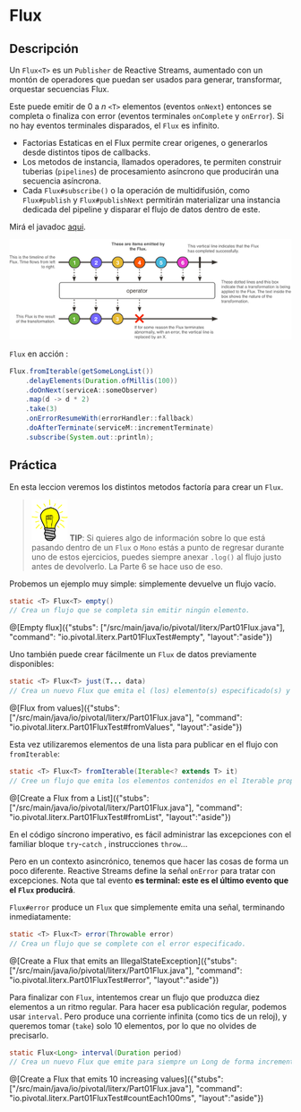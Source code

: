 # Flux

## Descripción

Un `Flux<T>` es un `Publisher` de Reactive Streams, aumentado con un montón de operadores que puedan ser
usados para generar, transformar, orquestar secuencias Flux.

Este puede emitir de 0 a _n_ `<T>` elementos (eventos `onNext`) entonces se completa o finaliza con error
(eventos terminales `onComplete` y `onError`). Si no hay eventos terminales disparados, el
`Flux` es infinito.

- Factorias Estaticas en el Flux permite crear origenes, o generarlos desde distintos tipos de callbacks.
- Los metodos de instancia, llamados operadores, te permiten construir tuberias (`pipelines`) de procesamiento asíncrono que
  producirán una secuencia asíncrona.
- Cada `Flux#subscribe()` o la operación de multidifusión, como `Flux#publish` y `Flux#publishNext`
  permitirán materializar una instancia dedicada del pipeline y disparar el flujo de datos dentro de este.

Mirá el javadoc [aqui](http://projectreactor.io/docs/core/release/api/reactor/core/publisher/Flux.html).

![Diagrama Marble representando un Flux](/techio/assets/flux.png)

`Flux` en acción :

```java
Flux.fromIterable(getSomeLongList())
    .delayElements(Duration.ofMillis(100))
    .doOnNext(serviceA::someObserver)
    .map(d -> d * 2)
    .take(3)
    .onErrorResumeWith(errorHandler::fallback)
    .doAfterTerminate(serviceM::incrementTerminate)
    .subscribe(System.out::println);
```

## Práctica

En esta leccion veremos los distintos metodos factoría para crear un `Flux`.

> ![Consejo](/techio/assets/tip.png) **TIP**: Si quieres algo de información sobre lo que está pasando
dentro de un `Flux` o `Mono` estás a punto de regresar durante uno de estos ejercicios, puedes
siempre anexar `.log()` al flujo justo antes de devolverlo. La Parte 6 se hace uso de eso. 

Probemos un ejemplo muy simple: simplemente devuelve un flujo vacío.


```java
static <T> Flux<T> empty()
// Crea un flujo que se completa sin emitir ningún elemento.
```
@[Empty flux]({"stubs": ["/src/main/java/io/pivotal/literx/Part01Flux.java"], "command": "io.pivotal.literx.Part01FluxTest#empty", "layout":"aside"})



Uno también puede crear fácilmente un `Flux` de datos previamente disponibles:

```java
static <T> Flux<T> just(T... data)
// Crea un nuevo Flux que emita el (los) elemento(s) especificado(s) y luego completa.
```

@[Flux from values]({"stubs": ["/src/main/java/io/pivotal/literx/Part01Flux.java"], "command": "io.pivotal.literx.Part01FluxTest#fromValues", "layout":"aside"})


Esta vez utilizaremos elementos de una lista para publicar en el flujo con `fromIterable`:
```java
static <T> Flux<T> fromIterable(Iterable<? extends T> it)
// Cree un flujo que emita los elementos contenidos en el Iterable proporcionado.
```

@[Create a Flux from a List]({"stubs": ["/src/main/java/io/pivotal/literx/Part01Flux.java"], "command": "io.pivotal.literx.Part01FluxTest#fromList", "layout":"aside"})


En el código síncrono imperativo, es fácil administrar las excepciones con el familiar bloque `try`-`catch`
, instrucciones `throw`...

Pero en un contexto asincrónico, tenemos que hacer las cosas de forma un poco diferente. Reactive Streams
define la señal `onError` para tratar con excepciones. Nota que tal evento **es terminal:
este es el último evento que el `Flux` producirá**.

`Flux#error` produce un `Flux` que simplemente emita una señal, terminando inmediatamente:

```java
static <T> Flux<T> error(Throwable error)
// Crea un flujo que se complete con el error especificado.
```

@[Create a Flux that emits an IllegalStateException]({"stubs": ["/src/main/java/io/pivotal/literx/Part01Flux.java"], "command": "io.pivotal.literx.Part01FluxTest#error", "layout":"aside"})


Para finalizar con `Flux`, intentemos crear un flujo que produzca diez elementos a un ritmo regular.
Para hacer esa publicación regular, podemos usar `interval`.
Pero produce una corriente infinita (como tics de un reloj), y queremos tomar (`take`) solo
10 elementos, por lo que no olvides de precisarlo.

```java
static Flux<Long> interval(Duration period)
// Crea un nuevo Flux que emite para siempre un Long de forma incremental, comenzando con 0, por cada periodo en el temporizador global.
```

@[Create a Flux that emits 10 increasing values]({"stubs": ["/src/main/java/io/pivotal/literx/Part01Flux.java"], "command": "io.pivotal.literx.Part01FluxTest#countEach100ms", "layout":"aside"})
